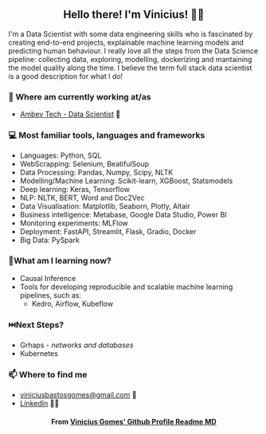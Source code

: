 <h2 align="center">Hello there! I'm Vinicius! 👋🤓</h2>

I'm a Data Scientist with some data engineering skills who is fascinated by creating end-to-end projects, explainable machine learning models and predicting human behaviour. I really love all the steps from the Data Science pipeline: collecting data, exploring, modelling, dockerizing and mantaining the model quality along the time. I believe the term full stack data scientist is a good description for what I do!</p>


### 💼 Where am currently working at/as
- [Ambev Tech - Data Scientist](https://ambevtech.com.br/) 💼 



### 💻 Most familiar tools, languages and frameworks
- Languages: Python, SQL
-  WebScrapping: Selenium, BeatifulSoup
-  Data Processing: Pandas, Numpy, Scipy, NLTK
-  Modelling/Machine Learning: Scikit-learn, XGBoost, Statsmodels
-  Deep learning: Keras, Tensorflow
-  NLP: NLTK, BERT, Word and Doc2Vec
-  Data Visualisation: Matplotlib, Seaborn, Plotly, Altair
-  Business intelligence: Metabase, Google Data Studio, Power BI
-  Monitoring experiments: MLFlow
-  Deployment: FastAPI, Streamlit, Flask, Gradio, Docker
-  Big Data: PySpark

### :eyes:What am I learning now?

- Causal Inference
- Tools for developing reproducible and scalable machine learning pipelines, such as:
  - Kedro, Airflow, Kubeflow
  
### ⏭️Next Steps?
- Grhaps - *networks and databases*
- Kubernetes

### 📫 Where to find me
- [viniciusbastosgomes@gmail.com](mailto:viniciusbastosgomes@gmail.com) 🐤
- [LinkedIn](https://www.linkedin.com/in/viniciusbastosgomes/) 👨💼


<h4 align="center">From <a href="https://github.com/viniciusbg/viniciusbg"> Vinicius Gomes' Github Profile Readme MD</a></h4>

